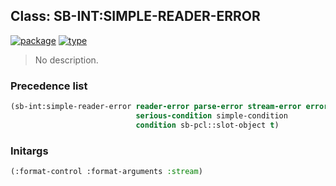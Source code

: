 ## Class: SB-INT:SIMPLE-READER-ERROR
[![package](https://img.shields.io/badge/Package-SB--INT-5f9ea0.svg?style=social&colorA=999999)](../) [![type](https://img.shields.io/badge/Type-Class-5f9ea0.svg?style=social&colorA=999999)](../#class) 

> No description.

### Precedence list
```cl
(sb-int:simple-reader-error reader-error parse-error stream-error error
                            serious-condition simple-condition
                            condition sb-pcl::slot-object t)
```
### Initargs
```cl
(:format-control :format-arguments :stream)
```
